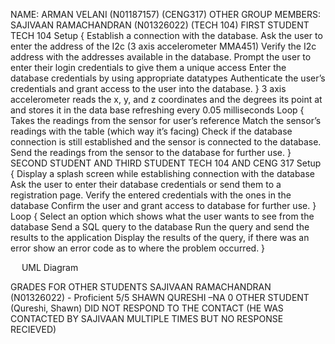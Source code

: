 NAME: ARMAN VELANI (N01187157) (CENG317)
OTHER GROUP MEMBERS: SAJIVAAN RAMACHANDRAN (N01326022) (TECH 104)
FIRST STUDENT TECH 104
Setup {	Establish a connection with the database.
Ask the user to enter the address of the I2c (3 axis accelerometer MMA451)
Verify the I2c address with the addresses available in the database.
Prompt the user to enter their login credentials to give them a unique access
Enter the database credentials by using appropriate datatypes
Authenticate the user’s credentials and grant access to the user into the database.
}
3 axis accelerometer reads the x, y, and z coordinates and the degrees its point at and stores it in the data base refreshing every 0.05 milliseconds
Loop {	Takes the readings from the sensor for user’s reference
Match the sensor’s readings with the table (which way it’s facing)
Check if the database connection is still established and the sensor is connected to the database.
Send the readings from the sensor to the database for further use.
}
SECOND STUDENT AND THIRD STUDENT TECH 104 AND CENG 317
Setup {	Display a splash screen while establishing connection with the database
Ask the user to enter their database credentials or send them to a registration page. 
Verify the entered credentials with the ones in the database 
Confirm the user and grant access to database for further use.
}
Loop {	Select an option which shows what the user wants to see from the database
Send a SQL query to the database
Run the query and send the results to the application
Display the results of the query, if there was an error show an error code as to where the problem occurred.
}

 
UML Diagram
 

GRADES FOR OTHER STUDENTS
SAJIVAAN RAMACHANDRAN (N01326022) - Proficient 5/5
SHAWN QURESHI –NA 0
OTHER STUDENT (Qureshi, Shawn) DID NOT RESPOND TO THE CONTACT (HE WAS CONTACTED BY SAJIVAAN MULTIPLE TIMES BUT NO RESPONSE RECIEVED)

